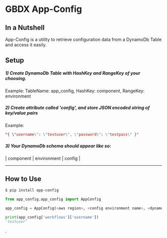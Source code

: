 # GBDX App-Config

In a Nutshell
-------------
App-Config is a utility to retrieve configuration data from a DynamoDb Table and access it easily.

Setup
-----
##### 1)  Create DynamoDb Table with HashKey and RangeKey of your choosing. 
  Example: TableName: app_config, HashKey: component, RangeKey: environment
##### 2)  Create attribute called 'config', and store JSON encoded string of key/value pairs
  Example: 
  ```json
  "{ \"username\": \"testuser\", \"password\": \"testpass\" }"
  ```
##### 3) Your DynamoDb schema should appear like so:

  | component | environment | config |  
  ____________________________________

How to Use
----------


```bash
$ pip install app-config
```

```python
from app_config.app_config import AppConfig

app_config = AppConfig(<aws region>, <config environment name>, <dynamoDb Table name>)

print(app_config['workflows']['username'])
'testuser'
```


.

